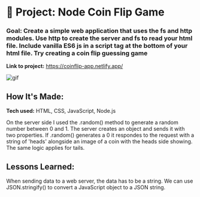 # 💸 Project: Node Coin Flip Game

### Goal: Create a simple web application that uses the fs and http modules. Use http to create the server and fs to read your html file. Include vanilla ES6 js in a script tag at the bottom of your html file. Try creating a coin flip guessing game


**Link to project:** https://coinflip-app.netlify.app/


 ![gif](https://user-images.githubusercontent.com/91163017/197418489-9a7a0647-dd83-4913-aca6-367515e1b65e.gif)



## How It's Made:

**Tech used:** HTML, CSS, JavaScript, Node.js

On the server side I used the .random() method to generate a random number between 0 and 1. The server creates an object and sends it with two properties. If .random() generates a 0 it respondes to the request with a string of 'heads' alongside an image of a coin with the heads side showing. The same logic applies for tails.

## Lessons Learned:

When sending data to a web server, the data has to be a string. We can use JSON.stringify() to convert a JavaScript object to a JSON string.
